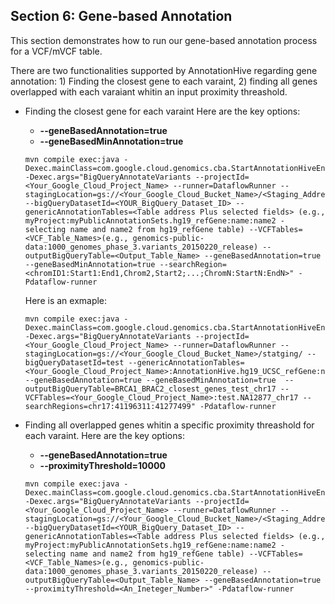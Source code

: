 ## Section 6: Gene-based Annotation
This section demonstrates how to run our gene-based annotation process for a VCF/mVCF table.

There are two functionalities supported by AnnotationHive regarding gene annotation: 1) Finding the closest gene to each varaint, 2) finding all genes overlapped with each varaiant whitin an input proximity threashold.

* Finding the closest gene for each varaint 
   Here are the key options:
   * **--geneBasedAnnotation=true**
   * **--geneBasedMinAnnotation=true**

   ``` 
   mvn compile exec:java -Dexec.mainClass=com.google.cloud.genomics.cba.StartAnnotationHiveEngine -Dexec.args="BigQueryAnnotateVariants --projectId=<Your_Google_Cloud_Project_Name> --runner=DataflowRunner --stagingLocation=gs://<Your_Google_Cloud_Bucket_Name>/<Staging_Address>/ --bigQueryDatasetId=<YOUR_BigQuery_Dataset_ID> --genericAnnotationTables=<Table address Plus selected fields> (e.g., myProject:myPublicAnnotationSets.hg19_refGene:name:name2 - selecting name and name2 from hg19_refGene table) --VCFTables=<VCF_Table_Names>(e.g., genomics-public-data:1000_genomes_phase_3.variants_20150220_release) --outputBigQueryTable=<Output_Table_Name> --geneBasedAnnotation=true --geneBasedMinAnnotation=true --searchRegion=<chromID1:Start1:End1,Chrom2,Start2;...;ChromN:StartN:EndN>" -Pdataflow-runner
   ```
   Here is an exmaple:
   ```
   mvn compile exec:java -Dexec.mainClass=com.google.cloud.genomics.cba.StartAnnotationHiveEngine -Dexec.args="BigQueryAnnotateVariants --projectId=<Your_Google_Cloud_Project_Name> --runner=DataflowRunner --stagingLocation=gs://<Your_Google_Cloud_Bucket_Name>/statging/ --bigQueryDatasetId=test --genericAnnotationTables=<Your_Google_Cloud_Project_Name>:AnnotationHive.hg19_UCSC_refGene:name:name2 --geneBasedAnnotation=true --geneBasedMinAnnotation=true  --outputBigQueryTable=BRCA1_BRAC2_closest_genes_test_chr17 --VCFTables=<Your_Google_Cloud_Project_Name>:test.NA12877_chr17 --searchRegions=chr17:41196311:41277499" -Pdataflow-runner
   ```

<!---   ``` 
 mvn compile exec:java -Dexec.mainClass=com.google.cloud.genomics.cba.StartAnnotationHiveEngine -Dexec.args="BigQueryAnnotateVariants --projectId=<GCP PrjectID> --runner=DataflowRunner --stagingLocation=gs://<Google Bucket>/statging/ --bigQueryDatasetId=test --genericAnnotationTables=<ProjectID>:AnnotationHive.hg19_UCSC_refGene:name:name2 --geneBasedAnnotation=true --geneBasedMinAnnotation=true  --outputBigQueryTable=closest_genes_test_chr17 --VCFTables=<GCP ProjectID>:test.NA12877_chr17" -Pdataflow-runner

   mvn compile exec:java -Dexec.mainClass=com.google.cloud.genomics.cba.StartAnnotationHiveEngine -Dexec.args="BigQueryAnnotateVariants --projectId=<Your_Google_Cloud_Project_Name> --runner=DataflowRunner --numWorkers=64 --gcpTempLocation=gs://<>Your_Google_Cloud_Bucket_Name/<temp DIR> --bigQueryDataset=<YOUR_BigQuery_Dataset_ID> --genericAnnotationTables=<Table address Plus selected fields> (e.g., myProject:myPublicAnnotationSets.hg19_refGene:name:name2 - selecting name and name2 from hg19_refGene table) --VCFTables=<VCF_Table_Names>(e.g., genomics-public-data:1000_genomes_phase_3.variants_20150220_release) --bucketAddrAnnotatedVCF=gs://<Your_Google_Cloud_Bucket_Name>/<annotated_VCF_name>.vcf --workerMachineType=n1-highmem-16 --tempLocation=gs://<Your_Google_Bucket_Name>/<Dataflow-staging_Address> --geneBasedAnnotation=true --geneBasedMinAnnotation=true --sampleId=<SAMPLE_ID>" -Pdataflow-runner
   ```


mvn compile exec:java -Dexec.mainClass=com.google.cloud.genomics.cba.StartAnnotationHiveEngine -Dexec.args="BigQueryAnnotateVariants --projectId=<GCP ProjectID> --runner=DataflowRunner --stagingLocation=gs://<Google Storage Bucket>/statging/ --bigQueryDatasetId=test --genericAnnotationTables=<GCP ProjectID>:AnnotationHive.hg19_UCSC_refGene:name:name2 --geneBasedAnnotation=true --proximityThreshold=1000  --outputBigQueryTable=closest_genes_test_1000bp_chr17 --VCFTables=<GCP ProjectID>:test.NA12877_chr17" -Pdataflow-runner

   mvn compile exec:java -Dexec.mainClass=com.google.cloud.genomics.cba.StartAnnotationHiveEngine -Dexec.args="BigQueryAnnotateVariants --projectId=<Your_Google_Cloud_Project_Name> --runner=DataflowRunner --numWorkers=64 --gcpTempLocation=gs://<Your_Google_Cloud_Bucket_Name/<temp DIR> --bigQueryDataset=<YOUR_BigQuery_Dataset_ID> --genericAnnotationTables=<Table address Plus selected fields> (e.g., myProject:myPublicAnnotationSets.hg19_refGene:name:name2 - selecting name and name2 from hg19_refGene table) --VCFTables=<VCF_Table_Names>(e.g., genomics-public-data:1000_genomes_phase_3.variants_20150220_release) --bucketAddrAnnotatedVCF=gs://<Your_Google_Cloud_Bucket_Name>/<annotated_VCF_name>.vcf --workerMachineType=n1-highmem-16 --tempLocation=gs://<Your_Google_Bucket_Name>/<Dataflow-staging_Address> --geneBasedAnnotation=true --proximityThreshold=<An_Ineteger_Number> --sampleId=<SAMPLE_ID>" -Pdataflow-runner


--->

* Finding all overlapped genes whitin a specific proximity threashold for each varaint.
   Here are the key options:
   * **--geneBasedAnnotation=true** 
   * **--proximityThreshold=10000**

   ``` 
   mvn compile exec:java -Dexec.mainClass=com.google.cloud.genomics.cba.StartAnnotationHiveEngine -Dexec.args="BigQueryAnnotateVariants --projectId=<Your_Google_Cloud_Project_Name> --runner=DataflowRunner --stagingLocation=gs://<Your_Google_Cloud_Bucket_Name>/<Staging_Address>/ --bigQueryDatasetId=<YOUR_BigQuery_Dataset_ID> --genericAnnotationTables=<Table address Plus selected fields> (e.g., myProject:myPublicAnnotationSets.hg19_refGene:name:name2 - selecting name and name2 from hg19_refGene table) --VCFTables=<VCF_Table_Names>(e.g., genomics-public-data:1000_genomes_phase_3.variants_20150220_release) --outputBigQueryTable=<Output_Table_Name> --geneBasedAnnotation=true --proximityThreshold=<An_Ineteger_Number>" -Pdataflow-runner
  ```

